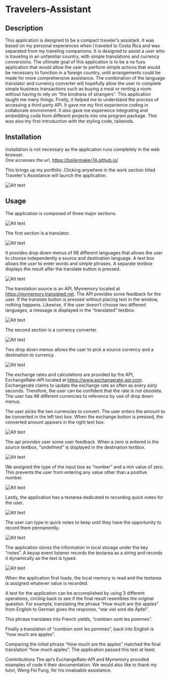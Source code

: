 # Travelers-Assistant

## Description

This application is designed to be a compact traveler’s assistant. It was based on my personal experiences when I traveled to Costa Rica and was separated from my traveling companions. 
It is designed to assist a user who is traveling in an unfamiliar country, with simple translations and currency conversions.  The ultimate goal of this application is to be a no fuss application that would allow the user to perform simple actions that would be necessary to function in a foreign country, until arrangements could be made for more comprehensive assistance.
The combination of the language translator and currency converter will hopefully allow the user to complete simple business transactions such as buying a meal or renting a room without having to rely on “the kindness of strangers”. 
This application taught me many things. Firstly, it helped me to understand the process of accessing a third party API. It gave me my first experience coding in collaborate environment. It also gave me experience integrating and embedding code from different projects into one program package. This was also my first introduction with the styling code, tailwinds.

## Installation

Installation is not necessary as the application runs completely in the web browser.  
One accesses the url, https://boilermaker74.github.io/

This brings up my portfolio .Clicking anywhere in the work section titled Traveler's Assistance will launch the application.

![Alt text](assets/images/workassistant.png)

## Usage

The application is composed of three major sections. 

![Alt text](https://github.com/Boilermaker74/Travelers-Assistant/assets/135560995/87f58676-2840-4a5d-b357-7fd12240747e)

The first section is a translator.

![Alt text](https://github.com/Boilermaker74/Travelers-Assistant/blob/main/assets/images/Language%20Translator.png?raw=true)


It provides drop down menus of 98 different languages that allows the user to choose independently a source and destination language. A text box allows the user to enter words and simple phrases. A separate textbox displays the result after the translate button is pressed.

![Alt text](https://github.com/Boilermaker74/Travelers-Assistant/blob/main/assets/images/goodmorning.png?raw=true)
 
The translation source is an API, Mymemory located at https://mymemory.translated.net.   The API provides some feedback for the user. If the translate button is pressed without placing text in the window, nothing happens. Likewise, if the user doesn’t choose two different languages, a message is displayed in the “translated” textbox.

 ![Alt text](https://github.com/Boilermaker74/Travelers-Assistant/blob/main/assets/images/pleaseselect.png?raw=true)

The second section is a currency converter.

![Alt text](https://github.com/Boilermaker74/Travelers-Assistant/blob/main/assets/images/Currency%20Covertor.png?raw=true)
 
Two drop down menus  allows the user to pick a source currency and a destination to currency. 

![Alt text](https://github.com/Boilermaker74/Travelers-Assistant/blob/main/assets/images/CCdrop%20down%20menu.png?raw=true)

The exchange rates and calculations are provided by the API, ExchangeRate-API located at  https://www.exchangerate-api.com.  Exchangerate claims to update the exchange rate as often as every sixty seconds. Therefore, the user can be confident that the rate is not obsolete. The user has 98 different currencies to reference by use of drop down menus.  
 

The user picks the two currencies to convert. The user enters the amount to be converted in the left text box. When the exchange button is pressed, the converted amount appears in the right text box. 

![Alt text](https://github.com/Boilermaker74/Travelers-Assistant/blob/main/assets/images/ccPeso.png?raw=true)
 

The api provides user some user feedback. When a zero is entered in the source textbox, “undefined” is displayed in the destination textbox.

![Alt text](https://github.com/Boilermaker74/Travelers-Assistant/blob/main/assets/images/CCundefined.png?raw=true)
 
We assigned the type of the input box as “number” and a min value of zero.  This prevents the user from entering any value other than a positive number. 
 
![Alt text](https://github.com/Boilermaker74/Travelers-Assistant/blob/main/CCinputbox.png?raw=true)


Lastly, the application has a textarea dedicated to recording quick notes for the user.

![Alt text](https://github.com/Boilermaker74/Travelers-Assistant/blob/main/assets/images/Notes%20for%20traveler.png?raw=true)
 
The user can type in quick notes to keep until they have the opportunity to record them permanently.

![Alt text](https://github.com/Boilermaker74/Travelers-Assistant/blob/main/assets/images/lovebcapp.png?raw=true)

The application stores the information in local storage under the key “notes”. A keyup event listener records the textarea as a string and records it dynamically as the text is typed.  
 
![Alt text](https://github.com/Boilermaker74/Travelers-Assistant/blob/main/assets/images/lovebcmem.png?raw=true)
 
When the application first loads, the local memory is read and the textarea is assigned whatever value is recorded. 

 

A test for the application can be accomplished by using 3 different operations, circling back to see if the final result resembles the original question. For example, translating the phrase “How much are the apples” from English to German gives the response, “wie viel sind die Äpfel”.  
 
This phrase translates into French yields, “combien sont les pommes”. 
 

 Finally a translation of “combien sont les pommes”, back into English is “how much are apples”.
 

Comparing the initial phrase “How much are the apples” matched the final translation “how much apples”. The application passed this test at least.

Comtributions 
The api’s ExchangeRate-API and Mymemory provided examples of code it their documentation.  We would also like to thank my tutor, Weng Fei Fung, for his invaluable assistance.
